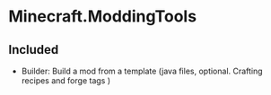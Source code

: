 # Minecraft.ModdingTools

## Included

- Builder: Build a mod from a template (java files, optional. Crafting recipes and forge tags  )
